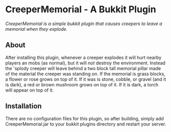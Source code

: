 # CreeperMemorial - A Bukkit Plugin

*CreeperMemorial is a simple bukkit plugin that causes creepers to leave a memorial when they explode.*

## About

After installing this plugin, whenever a creeper explodes it will hurt nearby players an mobs (as normal), but it will *not* destroy the environment.  Instead the 'splody creeper will leave behind a two block tall memorial pillar made of the material the creeper was standing on.  If the memorial is grass blocks, a flower or rose grows on top of it.  If it was is stone, cobble, or gravel (and it is dark), a red or brown mushroom grows on top of it.  If it is dark, a torch will appear on top of it.

## Installation

There are no configuration files for this plugin, so after building, simply add CreeperMemorial.jar to your bukkit plugins directory and restart your server.

